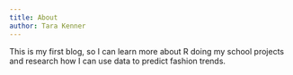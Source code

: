 ```yaml
---
title: About
author: Tara Kenner
---
```


This is my first blog, so I can learn more about R doing my school projects and research how I can use data to predict fashion trends.
